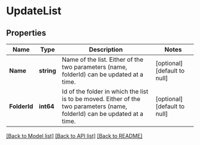 # UpdateList

## Properties
Name | Type | Description | Notes
------------ | ------------- | ------------- | -------------
**Name** | **string** | Name of the list. Either of the two parameters (name, folderId) can be updated at a time. | [optional] [default to null]
**FolderId** | **int64** | Id of the folder in which the list is to be moved. Either of the two parameters (name, folderId) can be updated at a time. | [optional] [default to null]

[[Back to Model list]](../README.md#documentation-for-models) [[Back to API list]](../README.md#documentation-for-api-endpoints) [[Back to README]](../README.md)

